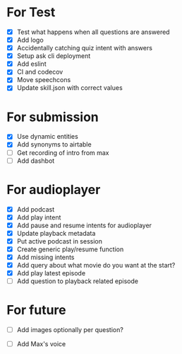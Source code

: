 # For Test
- [X] Test what happens when all questions are answered
- [X] Add logo
- [X] Accidentally catching quiz intent with answers
- [X] Setup ask cli deployment
- [X] Add eslint
- [X] CI and codecov
- [X] Move speechcons
- [X] Update skill.json with correct values

# For submission
- [X] Use dynamic entities
- [X] Add synonyms to airtable
- [ ] Get recording of intro from max
- [ ] Add dashbot

# For audioplayer
- [X] Add podcast
- [X] Add play intent
- [X] Add pause and resume intents for audioplayer
- [X] Update playback metadata
- [X] Put active podcast in session
- [X] Create generic play/resume function
- [X] Add missing intents
- [X] Add query about what movie do you want at the start?
- [X] Add play latest episode
- [ ] Add question to playback related episode

# For future
- [ ] Add images optionally per question?
- [ ] Add Max's voice

